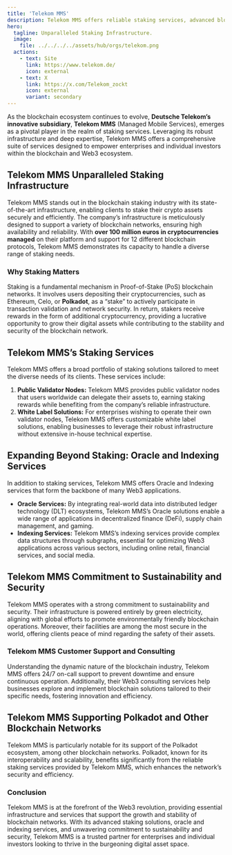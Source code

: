 ```yaml
---
title: 'Telekom MMS'
description: Telekom MMS offers reliable staking services, advanced blockchain infrastructure, and Web3 solutions for secure, sustainable crypto asset growth.
hero:
  tagline: Unparalleled Staking Infrastructure.
  image: 
    file: ../../../../assets/hub/orgs/telekom.png
  actions:
    - text: Site
      link: https://www.telekom.de/
      icon: external
    - text: X
      link: https://x.com/Telekom_zockt
      icon: external
      variant: secondary
---
```


As the blockchain ecosystem continues to evolve, **Deutsche Telekom’s innovative subsidiary**, **Telekom MMS** (Managed Mobile Services), emerges as a pivotal player in the realm of staking services. Leveraging its robust infrastructure and deep expertise, Telekom MMS offers a comprehensive suite of services designed to empower enterprises and individual investors within the blockchain and Web3 ecosystem.

## Telekom MMS Unparalleled Staking Infrastructure
Telekom MMS stands out in the blockchain staking industry with its state-of-the-art infrastructure, enabling clients to stake their crypto assets securely and efficiently. The company’s infrastructure is meticulously designed to support a variety of blockchain networks, ensuring high availability and reliability. With **over 100 million euros in cryptocurrencies managed** on their platform and support for 12 different blockchain protocols, Telekom MMS demonstrates its capacity to handle a diverse range of staking needs.

### Why Staking Matters
Staking is a fundamental mechanism in Proof-of-Stake (PoS) blockchain networks. It involves users depositing their cryptocurrencies, such as Ethereum, Celo, or **Polkadot**, as a “stake” to actively participate in transaction validation and network security. In return, stakers receive rewards in the form of additional cryptocurrency, providing a lucrative opportunity to grow their digital assets while contributing to the stability and security of the blockchain network.

## Telekom MMS’s Staking Services
Telekom MMS offers a broad portfolio of staking solutions tailored to meet the diverse needs of its clients. These services include:
1. **Public Validator Nodes:** Telekom MMS provides public validator nodes that users worldwide can delegate their assets to, earning staking rewards while benefiting from the company’s reliable infrastructure.
2. **White Label Solutions:** For enterprises wishing to operate their own validator nodes, Telekom MMS offers customizable white label solutions, enabling businesses to leverage their robust infrastructure without extensive in-house technical expertise.

## Expanding Beyond Staking: Oracle and Indexing Services
In addition to staking services, Telekom MMS offers Oracle and Indexing services that form the backbone of many Web3 applications.
- **Oracle Services:** By integrating real-world data into distributed ledger technology (DLT) ecosystems, Telekom MMS’s Oracle solutions enable a wide range of applications in decentralized finance (DeFi), supply chain management, and gaming.
- **Indexing Services:** Telekom MMS’s indexing services provide complex data structures through subgraphs, essential for optimizing Web3 applications across various sectors, including online retail, financial services, and social media.

## Telekom MMS Commitment to Sustainability and Security
Telekom MMS operates with a strong commitment to sustainability and security. Their infrastructure is powered entirely by green electricity, aligning with global efforts to promote environmentally friendly blockchain operations. Moreover, their facilities are among the most secure in the world, offering clients peace of mind regarding the safety of their assets.

### Telekom MMS Customer Support and Consulting
Understanding the dynamic nature of the blockchain industry, Telekom MMS offers 24/7 on-call support to prevent downtime and ensure continuous operation. Additionally, their Web3 consulting services help businesses explore and implement blockchain solutions tailored to their specific needs, fostering innovation and efficiency.

## Telekom MMS Supporting Polkadot and Other Blockchain Networks
Telekom MMS is particularly notable for its support of the Polkadot ecosystem, among other blockchain networks. Polkadot, known for its interoperability and scalability, benefits significantly from the reliable staking services provided by Telekom MMS, which enhances the network’s security and efficiency.

### Conclusion
Telekom MMS is at the forefront of the Web3 revolution, providing essential infrastructure and services that support the growth and stability of blockchain networks. With its advanced staking solutions, oracle and indexing services, and unwavering commitment to sustainability and security, Telekom MMS is a trusted partner for enterprises and individual investors looking to thrive in the burgeoning digital asset space.
